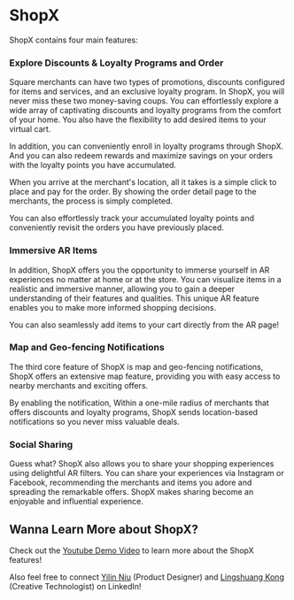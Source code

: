 # ShopX
ShopX contains four main features:

### Explore Discounts & Loyalty Programs and Order
Square merchants can have two types of promotions, discounts configured for items and services, and an exclusive loyalty program. In ShopX, you will never miss these two money-saving coups. You can effortlessly explore a wide array of captivating discounts and loyalty programs from the comfort of your home. You also have the flexibility to add desired items to your virtual cart.

In addition, you can conveniently enroll in loyalty programs through ShopX. And you can also redeem rewards and maximize savings on your orders with the loyalty points you have accumulated. 

When you arrive at the merchant's location, all it takes is a simple click to place and pay for the order. By showing the order detail page to the merchants, the process is simply completed.

You can also effortlessly track your accumulated loyalty points and conveniently revisit the orders you have previously placed.

### Immersive AR Items
In addition, ShopX offers you the opportunity to immerse yourself in AR experiences no matter at home or at the store. You can visualize items in a realistic and immersive manner, allowing you to gain a deeper understanding of their features and qualities. This unique AR feature enables you to make more informed shopping decisions.

You can also seamlessly add items to your cart directly from the AR page!

### Map and Geo-fencing Notifications
The third core feature of ShopX is map and geo-fencing notifications, ShopX offers an extensive map feature, providing you with easy access to nearby merchants and exciting offers.

By enabling the notification, Within a one-mile radius of merchants that offers discounts and loyalty programs, ShopX sends location-based notifications so you never miss valuable deals.

### Social Sharing
Guess what? ShopX also allows you to share your shopping experiences using delightful AR filters. You can share your experiences via Instagram or Facebook, recommending the merchants and items you adore and spreading the remarkable offers. ShopX makes sharing become an enjoyable and influential experience.

## Wanna Learn More about ShopX?
Check out the <a href="https://www.youtube.com/watch?v=iZnJw8_QekI">Youtube Demo Video</a> to learn more about the ShopX features!

Also feel free to connect <a href="https://www.linkedin.com/in/yilin-niu-348988210/">Yilin Niu</a> (Product Designer) and <a href="https://www.linkedin.com/in/lingshuangkong/">Lingshuang Kong</a> (Creative Technologist) on LinkedIn!
